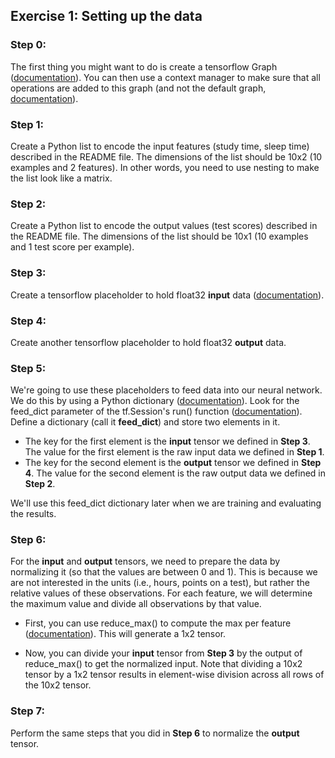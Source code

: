 ## Exercise 1: Setting up the data

### Step 0:
The first thing you might want to do is create a tensorflow Graph ([documentation](https://www.tensorflow.org/api_docs/python/tf/Graph)). You can then use a context manager to make sure that all operations are added to this graph (and not the default graph, [documentation](https://www.tensorflow.org/api_docs/python/tf/Graph#as_default)).

### Step 1:
Create a Python list to encode the input features (study time, sleep time) described in the README file. The dimensions of the list should be 10x2 (10 examples and 2 features). In other words, you need to use nesting to make the list look like a matrix.

### Step 2:
Create a Python list to encode the output values (test scores) described in the README file. The dimensions of the list should be 10x1 (10 examples and 1 test score per example).

### Step 3:
Create a tensorflow placeholder to hold float32 **input** data ([documentation](https://www.tensorflow.org/versions/r0.11/api_docs/python/io_ops/placeholders)).

### Step 4:
Create another tensorflow placeholder to hold float32 **output** data.

### Step 5:
We're going to use these placeholders to feed data into our neural network. We do this by using a Python dictionary ([documentation](https://docs.python.org/3/tutorial/datastructures.html#dictionaries)). Look for the feed_dict parameter of the tf.Session's run() function ([documentation](https://www.tensorflow.org/versions/master/api_docs/python/client/session_management#Session.run)). Define a dictionary (call it **feed_dict**) and store two elements in it.
* The key for the first element is the **input** tensor we defined in **Step 3**. The value for the first element is the raw input data we defined in **Step 1**.
* The key for the second element is the **output** tensor we defined in **Step 4**. The value for the second element is the raw output data we defined in **Step 2**.

We'll use this feed_dict dictionary later when we are training and evaluating the results.

### Step 6:
For the **input** and **output** tensors, we need to prepare the data by normalizing it (so that the values are between 0 and 1). This is because we are not interested in the units (i.e., hours, points on a test), but rather the relative values of these observations. For each feature, we will determine the maximum value and divide all observations by that value.

* First, you can use reduce_max() to compute the max per feature ([documentation](https://www.tensorflow.org/api_docs/python/tf/reduce_max)). This will generate a 1x2 tensor.

* Now, you can divide your **input** tensor from **Step 3** by the output of reduce_max() to get the normalized input. Note that dividing a 10x2 tensor by a 1x2 tensor results in element-wise division across all rows of the 10x2 tensor.

### Step 7:
Perform the same steps that you did in **Step 6** to normalize the **output** tensor.